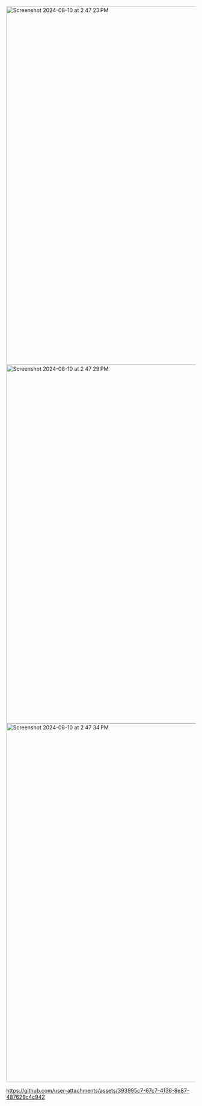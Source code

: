 



<img width="952" alt="Screenshot 2024-08-10 at 2 47 23 PM" src="https://github.com/user-attachments/assets/544b3b81-97da-4c2f-bff4-8c021079be27">

<img width="952" alt="Screenshot 2024-08-10 at 2 47 29 PM" src="https://github.com/user-attachments/assets/c6479675-e737-494f-b66d-e9861c473c88">

<img width="952" alt="Screenshot 2024-08-10 at 2 47 34 PM" src="https://github.com/user-attachments/assets/0f449b53-cdf4-4e64-83d8-34f7ea065cc6">






https://github.com/user-attachments/assets/393995c7-67c7-4136-8e87-487629c4c942



